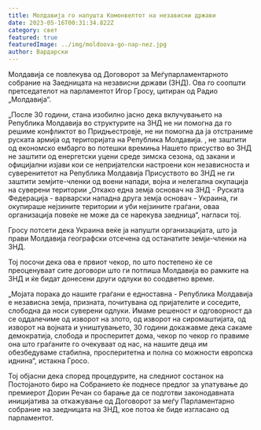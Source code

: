 ```yaml
---
title: Молдавија го напушта Комонвелтот на независни држави
date: 2023-05-16T00:31:34.822Z
category: свет
featured: true
featuredImage: ../img/moldoova-go-nap-nez.jpg
author: Вардарски
---
```

Молдавија се повлекува од Договорот за Меѓупарламентарното собрание на Заедницата на независни држави (ЗНД). Ова го соопшти претседателот на парламентот Игор Гросу, цитиран од Радио „Молдавија“.

„После 30 години, стана изобилно јасно дека вклучувањето на Република Молдавија во структурите на ЗНД не ни помогна да го решиме конфликтот во Придњестровје, не ни помогна да ја отстраниме руската армија од територијата на Република Молдавија. , не заштити од економско ембарго во потешки времиња Нашето присуство во ЗНД не заштити од енергетски уцени среде зимска сезона, од закани и официјални изјави кои се непријателски настроени кон независноста и суверенитетот на Република Молдавија Присуството во ЗНД не ги заштити земјите-членки од воени напади, војна и нелегална окупација на суверени територии „Откако една земја основач на ЗНД - Руската Федерација - варварски нападна друга земја основач - Украина, ги окупираше нејзините територии и уби нејзините граѓани, оваа организација повеќе не може да се нарекува заедница“, нагласи тој.

Гросу потсети дека Украина веќе ја напушти организацијата, што ја прави Молдавија географски отсечена од останатите земји-членки на ЗНД.

Тој посочи дека ова е првиот чекор, по што постепено ќе се преоценуваат сите договори што ги потпиша Молдавија во рамките на ЗНД и ќе бидат донесени други одлуки во соодветно време.

„Мојата порака до нашите граѓани е едноставна - Република Молдавија е независна земја, призната, почитувана од пријателите и соседите, слободна да носи суверени одлуки. Имаме решеност и одговорност да се оддалечиме од изворот на злото, од изворот на сиромаштијата, од изворот на војната и уништувањето, 30 години докажавме дека сакаме демократија, слобода и просперитет дома, чекор по чекор го правиме она што граѓаните го очекуваат од нас, на нашите деца им обезбедуваме стабилна, просперитетна и полна со можности европска иднина“, истакна Гросо.

Тој објасни дека според процедурите, на следниот состанок на Постојаното биро на Собранието ќе поднесе предлог за упатување до премиерот Дорин Речан со барање да се подготви законодавната иницијатива за откажување од Договорот за меѓу Парламентарно собрание на заедницата на ЗНД, кое потоа ќе биде изгласано од парламентот.
